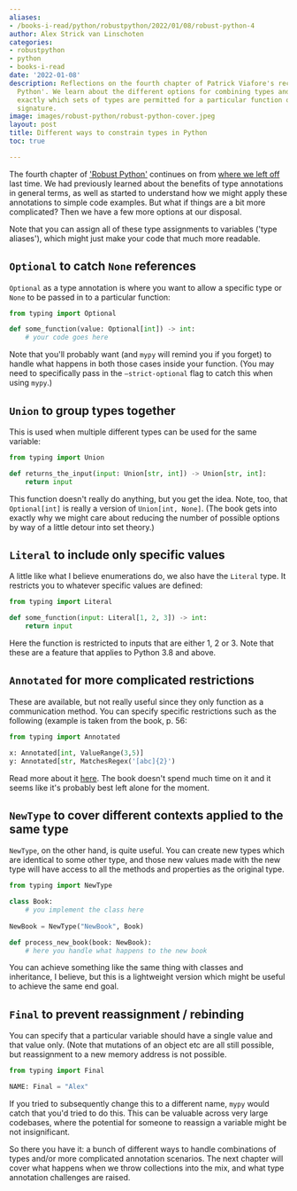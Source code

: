 ```yaml
---
aliases:
- /books-i-read/python/robustpython/2022/01/08/robust-python-4
author: Alex Strick van Linschoten
categories:
- robustpython
- python
- books-i-read
date: '2022-01-08'
description: Reflections on the fourth chapter of Patrick Viafore's recent book, 'Robust
  Python'. We learn about the different options for combining types and constraining
  exactly which sets of types are permitted for a particular function or variable
  signature.
image: images/robust-python/robust-python-cover.jpeg
layout: post
title: Different ways to constrain types in Python
toc: true

---
```


The fourth chapter of ['Robust Python'](https://www.amazon.com/Robust-Python-Patrick-Viafore-ebook-dp-B09982C9FX/dp/B09982C9FX/ref=mt_other?_encoding=UTF8&me=&tag=soumet-20&qid=) continues on from [where we left off](https://mlops.systems/robustpython/python/books-i-read/2022/01/03/robust-python-3.html) last time. We had previously learned about the benefits of type annotations in general terms, as well as started to understand how we might apply these annotations to simple code examples. But what if things are a bit more complicated? Then we have a few more options at our disposal.

Note that you can assign all of these type assignments to variables ('type aliases'), which might just make your code that much more readable.

## `Optional` to catch `None` references

`Optional` as a type annotation is where you want to allow a specific type or `None` to be passed in to a particular function:

```python
from typing import Optional

def some_function(value: Optional[int]) -> int:
	# your code goes here
```

Note that you'll probably want (and `mypy` will remind you if you forget) to handle what happens in both those cases inside your function. (You may need to specifically pass in the `—strict-optional` flag to catch this when using `mypy`.)

## `Union` to group types together

This is used when multiple different types can be used for the same variable:

```python
from typing import Union

def returns_the_input(input: Union[str, int]) -> Union[str, int]:
	return input
```

This function doesn't really do anything, but you get the idea. Note, too, that `Optional[int]` is really a version of `Union[int, None]`. (The book gets into exactly why we might care about reducing the number of possible options by way of a little detour into set theory.)

## `Literal` to include only specific values

A little like what I believe enumerations do, we also have the `Literal` type. It restricts you to whatever specific values are defined:

```python
from typing import Literal

def some_function(input: Literal[1, 2, 3]) -> int:
	return input
```

Here the function is restricted to inputs that are either 1, 2 or 3. Note that these are a feature that applies to Python 3.8 and above.

## `Annotated` for more complicated restrictions

These are available, but not really useful since they only function as a communication method. You can specify specific restrictions such as the following (example is taken from the book, p. 56:

```python
from typing import Annotated

x: Annotated[int, ValueRange(3,5)]
y: Annotated[str, MatchesRegex('[abc]{2}')
```

Read more about it [here](https://docs.python.org/3/library/typing.html?highlight=annotated#typing.Annotated). The book doesn't spend much time on it and it seems like it's probably best left alone for the moment.

## `NewType` to cover different contexts applied to the same type

`NewType`, on the other hand, is quite useful. You can create new types which are identical to some other type, and those new values made with the new type will have access to all the methods and properties as the original type.

```python
from typing import NewType

class Book:
	# you implement the class here
	
NewBook = NewType("NewBook", Book)

def process_new_book(book: NewBook):
	# here you handle what happens to the new book
```

You can achieve something like the same thing with classes and inheritance, I believe, but this is a lightweight version which might be useful to achieve the same end goal.

## `Final` to prevent reassignment / rebinding

You can specify that a particular variable should have a single value and that value only. (Note that mutations of an object etc are all still possible, but reassignment to a new memory address is not possible.

```python
from typing import Final

NAME: Final = "Alex"
```

If you tried to subsequently change this to a different name, `mypy` would catch that you'd tried to do this. This can be valuable across very large codebases, where the potential for someone to reassign a variable might be not insignificant.

So there you have it: a bunch of different ways to handle combinations of types and/or more complicated annotation scenarios. The next chapter will cover what happens when we throw collections into the mix, and what type annotation challenges are raised.